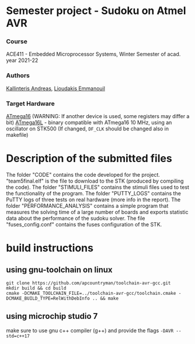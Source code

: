 # Semester project - Sudoku on Atmel AVR
### Course
ACE411 - Embedded Microprocessor Systems, Winter Semester of acad. year 2021-22 
### Authors
[Kallinteris Andreas](https://github.com/kallinteris-andreas), [Lioudakis Emmanouil](https://github.com/elioudakis)
### Target Hardware
[ATmega16](https://www.microchip.com/en-us/product/atmega16) (WARNING: If another device is used, some registers may differ a bit)
[ATmega16L](https://www.microchip.com/en-us/product/atmega16) - binary compatible with ATmega16
10 MHz, using an oscillator on STK500 (If changed, `DF_CLK` should be changed also in makefile)

# Description of the submitted files
The folder "CODE" contains the code developed for the project. 
"team5final.elf" is the file to download to the STK (produced by compiling the code).
The folder "STIMULI_FILES" contains the stimuli files used to test the functionality of the program.
The folder "PUTTY_LOGS" contains the PuTTY logs of three tests on real hardware (more info in the report).
The folder "PERFORMANCE_ANALYSIS" contains a simple program that measures the solving time of a large number of boards and exports statistic data
    about the performance of the sudoku solver.
The file "fuses_config.conf" contains the fuses configuration of the STK.

# build instructions

## using gnu-toolchain on linux

```
git clone https://github.com/apcountryman/toolchain-avr-gcc.git
mkdir build && cd build
cmake -DCMAKE_TOOLCHAIN_FILE=../toolchain-avr-gcc/toolchain.cmake -DCMAKE_BUILD_TYPE=RelWithDebInfo .. && make
```

## using microchip studio 7
make sure to use gnu c++ compiler (g++) and provide the flags `-DAVR --std=c++17`
